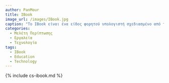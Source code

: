 ```yaml
---
author: PanMour
title: IBook
image_url: /images/IBook.jpg
caption: "To IBook είναι ένα είδος φορητού υπολογιστή σχεδιασμένο από την Apple που κυκλοφόρησε το 1999. Αξιοσημείωτη ήταν πως θεωρείται ο πρώτος πολύ διαδεδομένος υπολογιστής με πρόσβαση σε ενσωματωμένη ασύρματη δικτύωση, κάτι που τα μετέπειτα χρόνια έγινε πιο κοινή και διαδεδομένη πρακτική. "  
categories:
  - Μελέτη Περίπτωσης
  - Εργαλεία
  - Τεχνολογία
tags:
  - IBook
  - Education
  - Technology 
---
```


{% include cs-ibook.md %}
